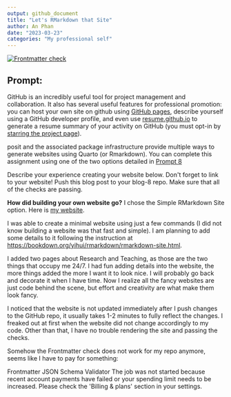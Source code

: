 ```yaml
---
output: github_document
title: "Let's RMarkdown that Site"
author: An Phan
date: "2023-03-23"
categories: "My professional self"
---
```


<!-- README.md is generated from README.Rmd. Please edit that file -->
<!-- badges: start -->
[![Frontmatter check](../../actions/workflows/check-yaml.yaml/badge.svg)](../../actions/workflows/check-yaml.yaml)
<!-- badges: end -->

## Prompt:

GitHub is an incredibly useful tool for project management and collaboration. It also has several useful features for professional promotion: you can host your own site on github using [GitHub pages](https://pages.github.com/), describe yourself using a GitHub developer profile, and even use [resume.github.io](http://resume.github.io/) to generate a resume summary of your activity on GitHub (you must opt-in by [starring the project page](https://github.com/resume/resume.github.com)). 

posit and the associated package infrastructure provide multiple ways to generate websites using Quarto (or Rmarkdown). You can complete this assignment using one of the two options detailed in [Prompt 8](https://stat585-at-isu.github.io/blog-2023/Prompts/Blog-8/Prompt.html)

Describe your experience creating your website below. Don't forget to link to your website! Push this blog post to your blog-8 repo. Make sure that all of the checks are passing.

**How did building your own website go?**
I chose the Simple RMarkdown Site option. Here is [my website](https://anphan0828.github.io/).

I was able to create a minimal website using just a few commands (I did not know building a website was that fast and simple). I am planning to add some details to it following the instruction at https://bookdown.org/yihui/rmarkdown/rmarkdown-site.html.

I added two pages about Research and Teaching, as those are the two things that occupy me 24/7. I had fun adding details into the website, the more things added the more I want it to look nice. I will probably go back and decorate it when I have time. Now I realize all the fancy websites are just code behind the scene, but effort and creativity are what make them look fancy.

I noticed that the website is not updated immediately after I push changes to the GitHub repo, it usually takes 1-2 minutes to fully reflect the changes. I freaked out at first when the website did not change accordingly to my code. Other than that, I have no trouble rendering the site and passing the checks.

Somehow the Frontmatter check does not work for my repo anymore, seems like I have to pay for something: 

Frontmatter JSON Schema Validator
The job was not started because recent account payments have failed or your spending limit needs to be increased. Please check the 'Billing & plans' section in your settings.


